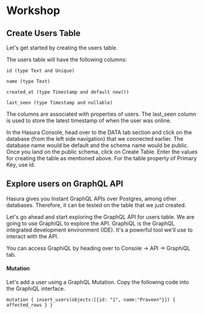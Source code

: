 # Workshop

## Create Users Table

Let's get started by creating the users table.

The users table will have the following columns:

`id (type Text and Unique)`

`name (type Text)`

`created_at (type Timestamp and default now())`

`last_seen (type Timestamp and nullable)`


The columns are associated with properties of users. The last_seen column is used to store the latest timestamp of when the user was online.

In the Hasura Console, head over to the DATA tab section and click on the database (from the left side navigation) that we connected earlier. The database name would be default and the schema name would be public. Once you land on the public schema, click on Create Table. Enter the values for creating the table as mentioned above. For the table property of Primary Key, use id.


## Explore users on GraphQL API

Hasura gives you Instant GraphQL APIs over Postgres, among other databases. Therefore, it can be tested on the table that we just created.

Let's go ahead and start exploring the GraphQL API for users table. We are going to use GraphiQL to explore the API. GraphiQL is the GraphQL integrated development environment (IDE). It's a powerful tool we'll use to interact with the API.

You can access GraphiQL by heading over to Console -> API -> GraphiQL tab.

#### Mutation

Let's add a user using a GraphQL Mutation. Copy the following code into the GraphiQL interface.

`
mutation {
  insert_users(objects:[{id: "1", name:"Praveen"}]) {
    affected_rows
  }
}
`



